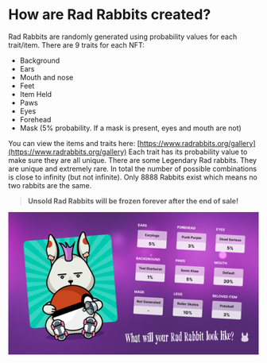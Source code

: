 
# How are Rad Rabbits created? 

Rad Rabbits are randomly generated using probability values for each trait/item.
There are 9 traits for each NFT:

* Background
* Ears
* Mouth and nose
* Feet
* Item Held
* Paws
* Eyes
* Forehead
* Mask (5% probability. If a mask is present, eyes and mouth are not)

You can view the items and traits here: [https://www.radrabbits.org/gallery](https://www.radrabbits.org/gallery)
Each trait has its probability value to make sure they are all unique.
There are some Legendary Rad rabbits. They are unique and extremely rare. 
In total the number of possible combinations is close to infinity (but not infinite).
Only 8888 Rabbits exist which means no two rabbits are the same.

> **Unsold Rad Rabbits will be frozen forever after the end of sale!**

![Rad Rabbits](images/Rad-rabbit-rarity.png)
